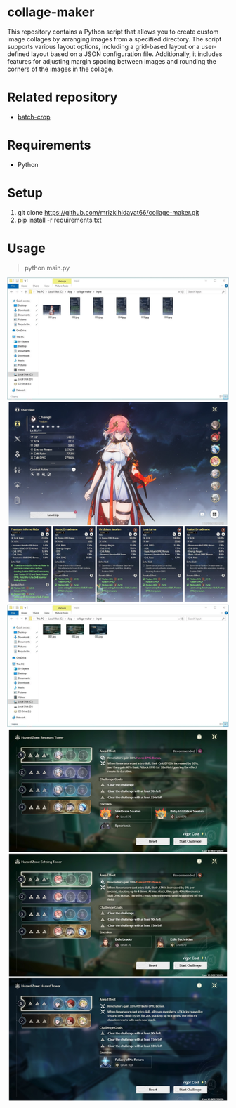 # collage-maker
This repository contains a Python script that allows you to create custom image collages by arranging images from a specified directory. The script supports various layout options, including a grid-based layout or a user-defined layout based on a JSON configuration file. Additionally, it includes features for adjusting margin spacing between images and rounding the corners of the images in the collage.

# Related repository
- [batch-crop](https://github.com/mrizkihidayat66/batch-crop.git)

# Requirements
- Python

# Setup
1. git clone https://github.com/mrizkihidayat66/collage-maker.git
2. pip install -r requirements.txt

# Usage
> python main.py

<img src="images/example-1.gif">
<img src="images/example-1.png">
<img src="images/example-2.gif">
<img src="images/example-2.png">